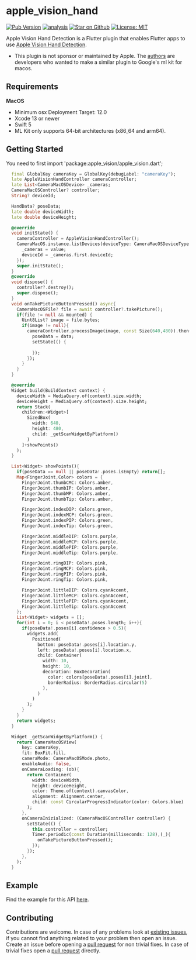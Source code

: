 # apple\_vision\_hand

[![Pub Version](https://img.shields.io/pub/v/apple_vision_hand)](https://pub.dev/packages/apple_vision_hand)
[![analysis](https://github.com/Knightro63/apple_vision/actions/workflows/flutter.yml/badge.svg)](https://github.com/Knightro63/apple_vision/actions/)
[![Star on Github](https://img.shields.io/github/stars/Knightro63/apple_vision.svg?style=flat&logo=github&colorB=deeppink&label=stars)](https://github.com/Knightro63/apple_vision)
[![License: MIT](https://img.shields.io/badge/license-MIT-purple.svg)](https://opensource.org/licenses/MIT)

Apple Vision Hand Detection is a Flutter plugin that enables Flutter apps to use [Apple Vision Hand Detection](https://developer.apple.com/documentation/vision/detecting_hand_poses_with_vision).

- This plugin is not sponsor or maintained by Apple. The [authors](https://github.com/Knightro63/apple_vision/blob/main/AUTHORS) are developers who wanted to make a similar plugin to Google's ml kit for macos.

## Requirements

**MacOS**
 - Minimum osx Deployment Target: 12.0
 - Xcode 13 or newer
 - Swift 5
 - ML Kit only supports 64-bit architectures (x86_64 and arm64).

## Getting Started

You need to first import 'package:apple_vision/apple_vision.dart';

```dart
  final GlobalKey cameraKey = GlobalKey(debugLabel: "cameraKey");
  late AppleVisionHandController cameraController;
  late List<CameraMacOSDevice> _cameras;
  CameraMacOSController? controller;
  String? deviceId;

  HandData? poseData;
  late double deviceWidth;
  late double deviceHeight;

  @override
  void initState() {
    cameraController = AppleVisionHandController();
    CameraMacOS.instance.listDevices(deviceType: CameraMacOSDeviceType.video).then((value){
      _cameras = value;
      deviceId = _cameras.first.deviceId;
    });
    super.initState();
  }
  @override
  void dispose() {
    controller?.destroy();
    super.dispose();
  }
  void onTakePictureButtonPressed() async{
    CameraMacOSFile? file = await controller?.takePicture();
    if(file != null && mounted) {
      Uint8List? image = file.bytes;
      if(image != null){
        cameraController.processImage(image, const Size(640,480)).then((data){
          poseData = data;
          setState(() {
            
          });
        });
      }
    }
  }

  @override
  Widget build(BuildContext context) {
    deviceWidth = MediaQuery.of(context).size.width;
    deviceHeight = MediaQuery.of(context).size.height;
    return Stack(
      children:<Widget>[
        SizedBox(
          width: 640, 
          height: 480, 
          child: _getScanWidgetByPlatform()
        )
      ]+showPoints()
    );
  }

  List<Widget> showPoints(){
    if(poseData == null || poseData!.poses.isEmpty) return[];
    Map<FingerJoint,Color> colors = {
      FingerJoint.thumbCMC: Colors.amber,
      FingerJoint.thumbIP: Colors.amber,
      FingerJoint.thumbMP: Colors.amber,
      FingerJoint.thumbTip: Colors.amber,

      FingerJoint.indexDIP: Colors.green,
      FingerJoint.indexMCP: Colors.green,
      FingerJoint.indexPIP: Colors.green,
      FingerJoint.indexTip: Colors.green,

      FingerJoint.middleDIP: Colors.purple,
      FingerJoint.middleMCP: Colors.purple,
      FingerJoint.middlePIP: Colors.purple,
      FingerJoint.middleTip: Colors.purple,

      FingerJoint.ringDIP: Colors.pink,
      FingerJoint.ringMCP: Colors.pink,
      FingerJoint.ringPIP: Colors.pink,
      FingerJoint.ringTip: Colors.pink,

      FingerJoint.littleDIP: Colors.cyanAccent,
      FingerJoint.littleMCP: Colors.cyanAccent,
      FingerJoint.littlePIP: Colors.cyanAccent,
      FingerJoint.littleTip: Colors.cyanAccent
    };
    List<Widget> widgets = [];
    for(int i = 0; i < poseData!.poses.length; i++){
      if(poseData!.poses[i].confidence > 0.5){
        widgets.add(
          Positioned(
            bottom: poseData!.poses[i].location.y,
            left: poseData!.poses[i].location.x,
            child: Container(
              width: 10,
              height: 10,
              decoration: BoxDecoration(
                color: colors[poseData!.poses[i].joint],
                borderRadius: BorderRadius.circular(5)
              ),
            )
          )
        );
      }
    }
    return widgets;
  }

  Widget _getScanWidgetByPlatform() {
    return CameraMacOSView(
      key: cameraKey,
      fit: BoxFit.fill,
      cameraMode: CameraMacOSMode.photo,
      enableAudio: false,
      onCameraLoading: (ob){
        return Container(
          width: deviceWidth,
          height: deviceHeight,
          color: Theme.of(context).canvasColor,
          alignment: Alignment.center,
          child: const CircularProgressIndicator(color: Colors.blue)
        );
      },
      onCameraInizialized: (CameraMacOSController controller) {
        setState(() {
          this.controller = controller;
          Timer.periodic(const Duration(milliseconds: 128),(_){
            onTakePictureButtonPressed();
          });
        });
      },
    );
  }
```

## Example

Find the example for this API [here](https://github.com/Knightro63/apple_vision/tree/main/packages/apple_vision_hand/example/lib/visionHand.dart).

## Contributing

Contributions are welcome.
In case of any problems look at [existing issues](https://github.com/Knightro63/apple_vision/issues), if you cannot find anything related to your problem then open an issue.
Create an issue before opening a [pull request](https://github.com/Knightro63/apple_vision/pulls) for non trivial fixes.
In case of trivial fixes open a [pull request](https://github.com/Knightro63/apple_vision/pulls) directly.
